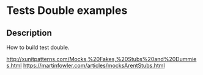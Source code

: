 # Tests Double examples

## Description

How to build test double.

<http://xunitpatterns.com/Mocks,%20Fakes,%20Stubs%20and%20Dummies.html>
<https://martinfowler.com/articles/mocksArentStubs.html>